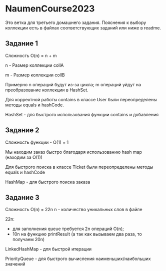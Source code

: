 # NaumenCourse2023
Это ветка для третьего домашнего задания.
Пояснения к выбору коллекции есть в файлах соответствующих заданий или ниже в readme.

## Задание 1
Сложность O(n) = n + m

n - Размер коллекции collA

m - Размер коллекции collB

Примерно n операций будут из-за цикла; m операций уйдут на преобразование коллекции в HashSet.

Для корректной работы contains в классе User были переопределены методы equals и hashCode.

HashSet - для быстрого использования функции contains и добавления

## Задание 2
Сложность функции - O(1) = 1

Мы находим заказ быстро благодаря использованию hash map (находим за O(1))

Для быстрого поиска в классе Ticket были переопределены методы equals и hashCode

HashMap - для быстрого поиска заказа

## Задание 3
Сложность O(n) = 22n
n - количество уникальных слов в файле

22n: 
- для заполнения queue требуется 2n операций O(n);
- 10n на функцию printResult (а так как вызываем два раза, то получаем 20n)

LinkedHashMap - для быстрой итерации

PriorityQueue - для быстрого вычисления наименьших/наибольших значений